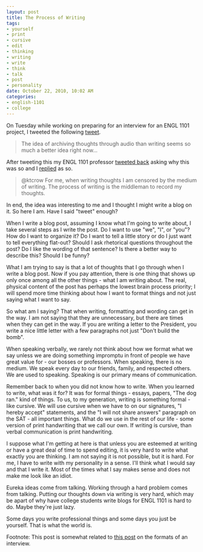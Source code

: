 ```yaml
--- 
layout: post
title: The Process of Writing
tags: 
- yourself
- print
- cursive
- edit
- thinking
- writing
- write
- think
- talk
- post
- personality
date: October 22, 2010, 10:02 AM
categories: 
- english-1101
- college
---
```

On Tuesday while working on preparing for an interview for an ENGL 1101 project, I tweeted the following [tweet](http://twitter.com/#!/TannerLD/status/27858789731).

> The idea of archiving thoughts through audio than writing seems so much a better idea right now...

After tweeting this my ENGL 1101 professor [tweeted back](http://twitter.com/#!/ktcrow/status/27859195502) asking why this was so and I [replied](http://twitter.com/#!/TannerLD/status/27859882441) as so.

> \@ktcrow For me, when writing thoughts I am censored by the medium of writing. The process of writing is the middleman to record my thoughts.

In end, the idea was interesting to me and I thought I might write a blog on it. So here I am. Have I said "tweet" enough?

When I write a blog post, assuming I know what I'm going to write about, I take several steps as I write the post. Do I want to use "we", "I", or "you"? How do I want to organize it? Do I want to tell a little story or do I just want to tell everything flat-out? Should I ask rhetorical questions throughout the post? Do I like the wording of that sentence? Is there a better way to describe this? Should I be funny?

What I am trying to say is that a lot of thoughts that I go through when I write a blog post. Now if you pay attention, there is one thing that shows up only once among all the other things - what I am writing about. The real, physical content of the post has perhaps the lowest brain process priority; I will spend more time thinking about how I want to format things and not just saying what I want to say.

So what am I saying? That when writing, formatting and wording can get in the way. I am not saying that they are unnecessary, but there are times when they can get in the way. If you are writing a letter to the President, you write a nice little letter with a few paragraphs not just "Don't build the bomb".

When speaking verbally, we rarely not think about how we format what we say unless we are doing something impromptu in front of people we have great value for - our bosses or professors. When speaking, there is no medium. We speak every day to our friends, family, and respected others. We are used to speaking. Speaking is our primary means of communication.

Remember back to when you did not know how to write. When you learned to write, what was it for? It was for formal things - essays, papers, "The dog ran." kind of things. To us, to my generation, writing is something formal - like cursive. We will use cursive when we have to on our signatures, "I hereby accept" statements, and the "I will not share answers" paragraph on the SAT - all important things. What do we use in the rest of our life - some version of print handwriting that we call our own. If writing is cursive, than verbal communication is print handwriting.

I suppose what I'm getting at here is that unless you are esteemed at writing or have a great deal of time to spend editing, it is very hard to write what exactly you are thinking. I am not saying it is not possible, but it is hard. For me, I have to write with my personality in a sense. I'll think what I would say and that I write it. Most of the times what I say makes sense and does not make me look like an idiot.

Eureka ideas come from talking. Working through a hard problem comes from talking. Putting our thoughts down via writing is very hard, which may be apart of why have college students write blogs for ENGL 1101 is hard to do. Maybe they're just lazy.

Some days you write professional things and some days you just be yourself. That is what the world is.

Footnote: This post is somewhat related to [this post](http://www.tanner-smith.com/2010/10/22/interview-how/) on the formats of an interview.
